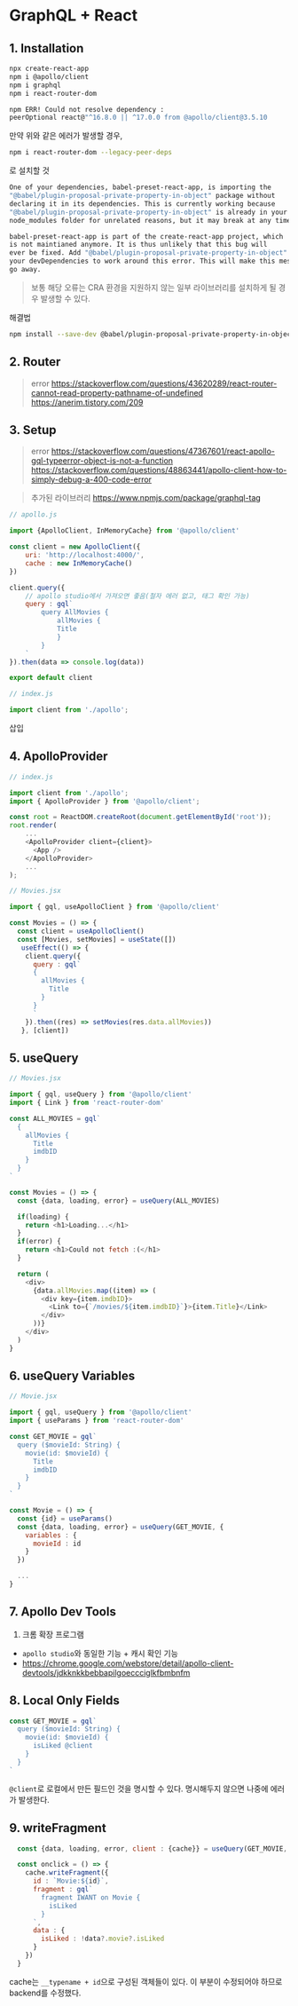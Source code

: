 # GraphQL + React
## 1. Installation
```bash
npx create-react-app
npm i @apollo/client
npm i graphql
npm i react-router-dom
```

```bash
npm ERR! Could not resolve dependency : 
peerOptional react@"^16.8.0 || ^17.0.0 from @apollo/client@3.5.10
```
만약 위와 같은 에러가 발생할 경우,
```bash
npm i react-router-dom --legacy-peer-deps
```
로 설치할 것

```bash
One of your dependencies, babel-preset-react-app, is importing the
"@babel/plugin-proposal-private-property-in-object" package without
declaring it in its dependencies. This is currently working because
"@babel/plugin-proposal-private-property-in-object" is already in your
node_modules folder for unrelated reasons, but it may break at any time.

babel-preset-react-app is part of the create-react-app project, which
is not maintianed anymore. It is thus unlikely that this bug will
ever be fixed. Add "@babel/plugin-proposal-private-property-in-object" to
your devDependencies to work around this error. This will make this message
go away.
```

> 보통 해당 오류는 CRA 환경을 지원하지 않는 일부 라이브러리를 설치하게 될 경우 발생할 수 있다.

해결법
```bash
npm install --save-dev @babel/plugin-proposal-private-property-in-object
```

## 2. Router
>error
https://stackoverflow.com/questions/43620289/react-router-cannot-read-property-pathname-of-undefined
https://anerim.tistory.com/209

## 3. Setup
>error
https://stackoverflow.com/questions/47367601/react-apollo-gql-typeerror-object-is-not-a-function
https://stackoverflow.com/questions/48863441/apollo-client-how-to-simply-debug-a-400-code-error

>추가된 라이브러리
https://www.npmjs.com/package/graphql-tag

```javascript
// apollo.js

import {ApolloClient, InMemoryCache} from '@apollo/client'

const client = new ApolloClient({
    uri: 'http://localhost:4000/',
    cache : new InMemoryCache()
})

client.query({
    // apollo studio에서 가져오면 좋음(철자 에러 없고, 태그 확인 가능)
    query : gql`
        query AllMovies {
            allMovies {
            Title
            }
        }
    `
}).then(data => console.log(data))

export default client
```
```javascript
// index.js

import client from './apollo';
```
삽입

## 4. ApolloProvider
```javascript
// index.js

import client from './apollo';
import { ApolloProvider } from '@apollo/client';

const root = ReactDOM.createRoot(document.getElementById('root'));
root.render(
    ...
    <ApolloProvider client={client}>
      <App />
    </ApolloProvider>
    ...
);
```

```javascript
// Movies.jsx

import { gql, useApolloClient } from '@apollo/client'

const Movies = () => {
  const client = useApolloClient()
  const [Movies, setMovies] = useState([])
   useEffect(() => {
    client.query({
      query : gql`
      {
        allMovies {
          Title
        }
      }
      `
    }).then((res) => setMovies(res.data.allMovies))
   }, [client])
```

## 5. useQuery
```javascript
// Movies.jsx

import { gql, useQuery } from '@apollo/client'
import { Link } from 'react-router-dom'

const ALL_MOVIES = gql`
  {
    allMovies {
      Title
      imdbID
    }
  }
`

const Movies = () => {
  const {data, loading, error} = useQuery(ALL_MOVIES)

  if(loading) {
    return <h1>Loading...</h1>
  }
  if(error) {
    return <h1>Could not fetch :(</h1>
  }

  return (
    <div>
      {data.allMovies.map((item) => (
        <div key={item.imdbID}>
          <Link to={`/movies/${item.imdbID}`}>{item.Title}</Link>
        </div>
      ))}
    </div>
  )
}
```

## 6. useQuery Variables
```javascript
// Movie.jsx

import { gql, useQuery } from '@apollo/client'
import { useParams } from 'react-router-dom'

const GET_MOVIE = gql`
  query ($movieId: String) {
    movie(id: $movieId) {
      Title
      imdbID
    }
  }
`

const Movie = () => {
  const {id} = useParams()
  const {data, loading, error} = useQuery(GET_MOVIE, {
    variables : {
      movieId : id
    }
  })

  ...
}
```

## 7. Apollo Dev Tools
1. 크롬 확장 프로그램
- `apollo studio`와 동일한 기능 + 캐시 확인 기능
- https://chrome.google.com/webstore/detail/apollo-client-devtools/jdkknkkbebbapilgoeccciglkfbmbnfm


## 8. Local Only Fields
```javascript
const GET_MOVIE = gql`
  query ($movieId: String) {
    movie(id: $movieId) {
      isLiked @client
    }
  }
`
```

`@client`로 로컬에서 만든 필드인 것을 명시할 수 있다. 
명시해두지 않으면 나중에 에러가 발생한다.

## 9. writeFragment
```javascript
  const {data, loading, error, client : {cache}} = useQuery(GET_MOVIE, ...)

  const onclick = () => {
    cache.writeFragment({
      id : `Movie:${id}`,
      fragment : gql`
        fragment IWANT on Movie {
          isLiked
        }
      `,
      data : {
        isLiked : !data?.movie?.isLiked
      }
    })
  }
```

cache는 `__typename + id`으로 구성된 객체들이 있다. 이 부분이 수정되어야 하므로 backend를 수정했다.